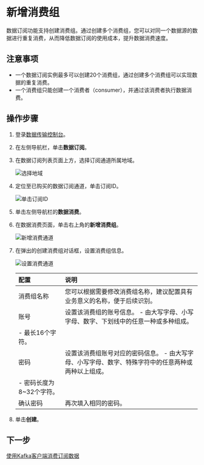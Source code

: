 # 新增消费组

数据订阅功能支持创建消费组。通过创建多个消费组，您可以对同一个数据源的数据进行重复消费，从而降低数据订阅的使用成本，提升数据消费速度。

## 注意事项

-   一个数据订阅实例最多可以创建20个消费组，通过创建多个消费组可以实现数据的重复消费。
-   一个消费组只能创建一个消费者（consumer），并通过该消费者执行数据消费。

## 操作步骤

1.  登录[数据传输控制台](https://dts-intl.console.aliyun.com/)。
2.  在左侧导航栏，单击**数据订阅**。
3.  在数据订阅列表页面上方，选择订阅通道所属地域。

    ![选择地域](https://static-aliyun-doc.oss-cn-hangzhou.aliyuncs.com/assets/img/zh-CN/1428919951/p51699.png)

4.  定位至已购买的数据订阅通道，单击订阅ID。

    ![单击订阅ID](https://static-aliyun-doc.oss-cn-hangzhou.aliyuncs.com/assets/img/zh-CN/4197248951/p48136.png)

5.  单击左侧导航栏的**数据消费**。
6.  在数据消费页面，单击右上角的**新增消费组**。

    ![新增消费通道](https://static-aliyun-doc.oss-cn-hangzhou.aliyuncs.com/assets/img/zh-CN/4197248951/p48139.png)

7.  在弹出的创建消费组对话框，设置消费组信息。

    ![设置消费通道](https://static-aliyun-doc.oss-cn-hangzhou.aliyuncs.com/assets/img/zh-CN/4197248951/p48835.png)

    |配置|说明|
    |:-|:-|
    |消费组名称|您可以根据需要修改消费组名称，建议配置具有业务意义的名称，便于后续识别。|
    |账号|设置该消费组的账号信息。     -   由大写字母、小写字母、数字、下划线中的任意一种或多种组成。
    -   最长16个字符。 |
    |密码|设置该消费组账号对应的密码信息。     -   由大写字母、小写字母、数字、特殊字符中的任意两种或两种以上组成。
    -   密码长度为8~32个字符。 |
    |确认密码|再次填入相同的密码。|

8.  单击**创建**。

## 下一步

[使用Kafka客户端消费订阅数据](/intl.zh-CN/数据订阅/数据订阅（新版）/使用Kafka客户端消费订阅数据.md)

